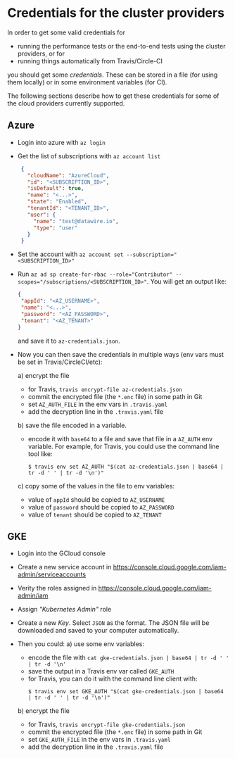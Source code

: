 # Credentials for the cluster providers

In order to get some valid credentials for
- running the performance tests or the end-to-end tests using the cluster providers, or for
- running things automatically from Travis/Circle-CI

you should get some _credentials_. These can be stored in a file (for using them locally) or
in some environment variables (for CI). 

The following sections describe how to get these credentials for some of the cloud
providers currently supported.
 
## Azure

- Login into azure with `az login`

- Get the list of subscriptions with `az account list`
  ```json
   {
     "cloudName": "AzureCloud",
     "id": "<SUBSCRIPTION_ID>",
     "isDefault": true,
     "name": "<...>",
     "state": "Enabled",
     "tenantId": "<TENANT_ID>",
     "user": {
       "name": "test@datawire.io",
       "type": "user"
     }
   }
  ```

- Set the account with `az account set --subscription="<SUBSCRIPTION_ID>"`

- Run `az ad sp create-for-rbac --role="Contributor" --scopes="/subscriptions/<SUBSCRIPTION_ID>"`. You
  will get an output like:
  ```json
  {
   "appId": "<AZ_USERNAME>",
   "name": "<...>",
   "password": "<AZ_PASSWORD>",
   "tenant": "<AZ_TENANT>"
  }
  ```   
  and save it to `az-credentials.json`.
  
- Now you can then save the credentials in multiple ways (env vars must be set in Travis/CircleCI/etc):

  a) encrypt the file
    - for Travis, `travis encrypt-file az-credentials.json`
    - commit the encrypted file (the `*.enc` file) in some path in Git
    - set `AZ_AUTH_FILE` in the env vars in `.travis.yaml`
    - add the decryption line in the `.travis.yaml` file

  b) save the file encoded in a variable.
    - encode it with `base64` to a file and save that file in a `AZ_AUTH` env variable.
      For example, for Travis, you could use the command line tool like:
      ```
      $ travis env set AZ_AUTH "$(cat az-credentials.json | base64 | tr -d ' ' | tr -d '\n')"
      ```
  c) copy some of the values in the file to env variables:
    - value of `appId` should be copied to `AZ_USERNAME`
    - value of `password` should be copied to `AZ_PASSWORD`
    - value of `tenant` should be copied to `AZ_TENANT`


## GKE

- Login into the GCloud console

- Create a new service account in https://console.cloud.google.com/iam-admin/serviceaccounts

- Verity the roles assigned in https://console.cloud.google.com/iam-admin/iam

- Assign _"Kubernetes Admin"_ role

- Create a new _Key_. Select `JSON` as the format. The JSON file will be downloaded and
  saved to your computer automatically.

- Then you could:
  a) use some env variables:
    - encode the file with `cat gke-credentials.json | base64 | tr -d ' ' | tr -d '\n'`
    - save the output in a Travis env var called `GKE_AUTH`
    - for Travis, you can do it with the command line client with:
      ```shell script
      $ travis env set GKE_AUTH "$(cat gke-credentials.json | base64 | tr -d ' ' | tr -d '\n')"
      ```
  b) encrypt the file
    - for Travis, `travis encrypt-file gke-credentials.json`
    - commit the encrypted file (the `*.enc` file) in some path in Git
    - set `GKE_AUTH_FILE` in the env vars in `.travis.yaml`
    - add the decryption line in the `.travis.yaml` file



